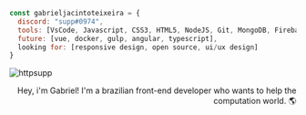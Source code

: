 ```javascript
const gabrieljacintoteixeira = {
  discord: "supp#0974",
  tools: [VsCode, Javascript, CSS3, HTML5, NodeJS, Git, MongoDB, Firebase],
  future: [vue, docker, gulp, angular, typescript],
  looking for: [responsive design, open source, ui/ux design]
}
```
<p>&nbsp;<img align="left" src="https://github-readme-stats.vercel.app/api?username=httpsupp&show_icons=true&theme=tokyonight&title_color=ff0000&text_color=ffffff&bg_color=000000&cache_seconds=1000&locale=en" alt="httpsupp" /></p>
<p align="right">Hey, i'm Gabriel! I'm a brazilian front-end developer who wants to help the computation world. 🌎</p>
